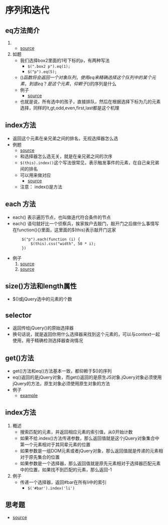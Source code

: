 # 序列和迭代
## eq方法简介
1. 
    * [source](file/01_eq方法深入.html)
2. 如题
    * 我们选择box2里面的1号下标的p，有两种写法
        * `$(".box2 p").eq(1);`
        * `$("p").eq(5);`
    * $()函数将会返回一个对象队列，使用eq来精确选择这个队列中的某个元素，到底eq？是这个元素，仰赖于$()的序列是什么
    * 例子
        * [source](file/02_eq方法例题.html)
    * 也就是说，所有选中的孩子，直接排队，然后在根据选择下标为几的元素选择，同样的lt,gt,odd,even,first,last都是这个机理
    
## index方法
* 返回这个元素在亲兄弟之间的排名，无视选择器怎么选
* 例题
    * [source](file/03_index方法.html)
    * 和选择器怎么选无关，就是在亲兄弟之间的次序
    * `$(this).index()`这个写法很常见，表示触发事件的元素，在自己亲兄弟间的排名
    * 可以用来做对应
        * [source](file/04_对应.html)
    * 注意： index()是方法
        
## each 方法
* each() 表示遍历节点，也叫做迭代符合条件的节点
* each() 语句就好比一个侦察兵，挨家挨户去敲门，敲开门之后做什么事情写在function(){}里面，这里面的$(this)表示敲开门这家
    ```
        $("p").each(function (i) {
			$(this).css("width", 50 * i);
        })
    ```
* 例子
    1. [source](file/05_each方法.html)
    2. [source](file/06_each方法.html)

## size()方法和length属性
* $()或jQuery选中的元素的个数

## selector
* 返回传给jQuery()的原始选择器
* 换句话说，就是返回你用什么选择器来找到这个元素的，可以与context一起使用，用于精确检测选择器查询情况

## get()方法
* get()方法和eq()方法基本一致，都仰赖于$()的序列
* eq()返回的是jQuery对象，而get()返回的是原生JS对象.jQuery对象必须使用jQuery的方法，原生对象必须使用原生对象的方法
* 例子
    * [example](file/07_get方法和eq方法的区别.html)

## index方法
1. 概述
    * 搜索匹配的元素，并返回相应元素的索引值，从0开始计数
    * 如果不给.index()方法传递参数，那么返回值就是这个jQuery对象集合中第一个元素相对于其同辈元素的位置
    * 如果参数是一组DOM元素或者jQuery对象，那么返回值就是传递的元素相对于原先集合的位置
    * 如果参数是一个选择器，那么返回值就是原先元素相对于选择器匹配元素中的位置，如果找不到匹配的元素，那么返回-1
2. 例子
    * 传递一个选择器，返回#bar在所有li中的索引
        * `$('#bar').index('li')`
        

## 思考题
* [source](file/08_思考题.html)






















    
        
